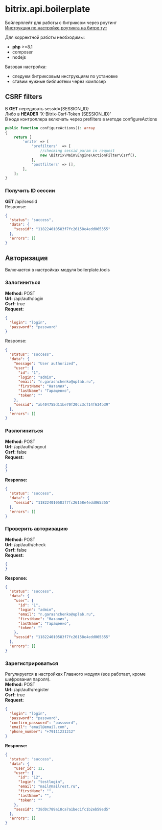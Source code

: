 # bitrix.api.boilerplate
 
Бойлерплейт для работы с битриксом через роутинг  
[Инструкция по настройке роутинга на битре тут](https://dev.1c-bitrix.ru/learning/course/index.php?COURSE_ID=43&CHAPTER_ID=013764)  

Для корректной работы необходимы:
- **php** >=8.1
- composer
- nodejs

Базовая настройка:
- следуем битриксовым инструкциям по установке
- ставим нужные библиотеки через композер

## CSRF filters
В **GET** передавать sessid={SESSION_ID}  
Либо в **HEADER** 'X-Bitrix-Csrf-Token {SESSION_ID}'  
В коде контроллера включать через prefilters в методе configureActions
```php
public function configureActions(): array
{
    return [
        'write' => [
            'prefilters'  => [
                //checking sessid param in request
                new \Bitrix\Main\Engine\ActionFilter\Csrf(),
            ],
            'postfilters' => [],
        ],
    ];
}
```

### Получить ID сессии   
**GET** /api/sessid  
Response:
```json
{
  "status": "success",
  "data": {
    "sessid": "118224010583f7fc26158e4edd065355"
  },
  "errors": []
}
```

## Авторизация
Включается в настройках модуля boilerplate.tools  

### Залогиниться
**Method:** POST  
**Url:** /api/auth/login   
**Csrf:** true  
**Request:**
```json
{
  "login": "login",
  "password": "password"
}
```
Response:
```json
{
  "status": "success",
  "data": {
    "message": "User authorized",
    "user": {
      "id": "1",
      "login": "admin",
      "email": "n.garashchenko@uplab.ru",
      "firstName": "Наталия",
      "lastName": "Гаращенко",
      "token": ""
    },
    "sessid": "ab404755d11be70f20cc3cf14f634b39"
  },
  "errors": []
}
```

### Разлогиниться  
**Method:** POST  
**Url:** /api/auth/logout  
**Csrf:** false  
**Request:**
```json
{
}
```
**Response:**
```json
{
  "status": "success",
  "data": {
    "sessid": "118224010583f7fc26158e4edd065355"
  },
  "errors": []
}
```

### Проверить авторизацию
**Method:** POST  
**Url:** /api/auth/check  
**Csrf:** false   
**Request:**
```json
{
}
```
**Response:**
```json
{
  "status": "success",
  "data": {
    "user": {
      "id": "1",
      "login": "admin",
      "email": "n.garashchenko@uplab.ru",
      "firstName": "Наталия",
      "lastName": "Гаращенко",
      "token": ""
    },
    "sessid": "118224010583f7fc26158e4edd065355"
  },
  "errors": []
}
```

### Зарегистрироваться
Регулируется в настройках Главного модуля (все работает, кроме шифрования пароля).  
**Method:** POST  
**Url:** /api/auth/register   
**Csrf:** true   
**Request:**
```json
{
  "login": "login",
  "password": "password",
  "confirm_password": "password",
  "email": "email@email.com",
  "phone_number": "+79111231212"
}
```
**Response:**
```json
{
  "status": "success",
  "data": {
    "user_id": 12,
    "user": {
      "id": "12",
      "login": "testlogin",
      "email": "mail@mailrest.ru",
      "firstName": "",
      "lastName": "",
      "token": ""
    },
    "sessid": "38d0c789a18ca7a1bec1fc1b2eb59ed5"
  },
  "errors": []
}
```